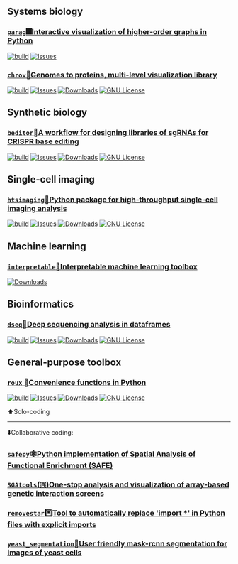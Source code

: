 ## Systems biology

### [`parag`🎆Interactive visualization of higher-order graphs in Python](https://github.com/rraadd88/parag)
<!-- <a href="">[![PyPI](https://img.shields.io/pypi/v/parag?style=for-the-badge)![Python](https://img.shields.io/pypi/pyversions/parag?style=for-the-badge)](https://pypi.org/project/parag)</a> -->
<a href="">[![build](https://img.shields.io/github/actions/workflow/status/rraadd88/dseq/test.yaml?style=for-the-badge)](https://github.com/rraadd88/parag/actions/workflows/test.yaml)</a>
<a href="">[![Issues](https://img.shields.io/github/issues/rraadd88/parag.svg?style=for-the-badge)](https://github.com/rraadd88/parag/issues)</a>
<!--  <a href="">[![Downloads](https://img.shields.io/pypi/dm/parag?style=for-the-badge)](https://pepy.tech/project/parag)</a> -->
<!-- <a href="">[![GNU License](https://img.shields.io/github/license/rraadd88/parag.svg?style=for-the-badge)](https://github.com/rraadd88/parag/blob/master/LICENSE)</a> -->

### [`chrov`🧬Genomes to proteins, multi-level visualization library](https://github.com/rraadd88/chrov)
<!-- <a href="">[![PyPI](https://img.shields.io/pypi/v/chrov?style=for-the-badge)![Python](https://img.shields.io/pypi/pyversions/chrov?style=for-the-badge)](https://pypi.org/project/chrov)</a> -->
<a href="">[![build](https://img.shields.io/github/actions/workflow/status/rraadd88/chrov/build.yml?style=for-the-badge)](https://github.com/rraadd88/chrov/actions/workflows/build.yml)</a>
<a href="">[![Issues](https://img.shields.io/github/issues/rraadd88/chrov.svg?style=for-the-badge)](https://github.com/rraadd88/chrov/issues)</a>
<a href="">[![Downloads](https://img.shields.io/pypi/dm/chrov?style=for-the-badge)](https://pepy.tech/project/chrov)</a>
<a href="">[![GNU License](https://img.shields.io/github/license/rraadd88/chrov.svg?style=for-the-badge)](https://github.com/rraadd88/chrov/blob/master/LICENSE)</a>

## Synthetic biology

### [`beditor`🔂A workflow for designing libraries of sgRNAs for CRISPR base editing](https://github.com/rraadd88/beditor)
<!-- <a href="">[![PyPI](https://img.shields.io/pypi/v/beditor?style=for-the-badge)![Python](https://img.shields.io/pypi/pyversions/beditor?style=for-the-badge)](https://pypi.org/project/beditor)</a> -->
<a href="">[![build](https://img.shields.io/github/actions/workflow/status/rraadd88/beditor/build.yml?style=for-the-badge)](https://github.com/rraadd88/beditor/actions/workflows/build.yml)</a>
<a href="">[![Issues](https://img.shields.io/github/issues/rraadd88/beditor.svg?style=for-the-badge)](https://github.com/rraadd88/beditor/issues)</a>
<a href="">[![Downloads](https://img.shields.io/pypi/dm/beditor?style=for-the-badge)](https://pepy.tech/project/beditor)</a>
<a href="">[![GNU License](https://img.shields.io/github/license/rraadd88/beditor.svg?style=for-the-badge)](https://github.com/rraadd88/beditor/blob/master/LICENSE)</a>

## Single-cell imaging

### [`htsimaging`🔬Python package for high-throughput single-cell imaging analysis](https://github.com/rraadd88/htsimaging)
<!-- <a href="">[![PyPI](https://img.shields.io/pypi/v/htsimaging?style=for-the-badge)![Python](https://img.shields.io/pypi/pyversions/htsimaging?style=for-the-badge)](https://pypi.org/project/htsimaging)</a> -->
<a href="">[![build](https://img.shields.io/github/actions/workflow/status/rraadd88/htsimaging/build.yml?style=for-the-badge)](https://github.com/rraadd88/htsimaging/actions/workflows/build.yml)</a>
<a href="">[![Issues](https://img.shields.io/github/issues/rraadd88/htsimaging.svg?style=for-the-badge)](https://github.com/rraadd88/htsimaging/issues)</a>
<a href="">[![Downloads](https://img.shields.io/pypi/dm/htsimaging?style=for-the-badge)](https://pepy.tech/project/htsimaging)</a>
<a href="">[![GNU License](https://img.shields.io/github/license/rraadd88/htsimaging.svg?style=for-the-badge)](https://github.com/rraadd88/htsimaging/blob/master/LICENSE)</a>

## Machine learning

### [`interpretable`🧰Interpretable machine learning toolbox](https://pypi.org/project/interpretable)
<!-- <a href="">[![PyPI](https://img.shields.io/pypi/v/interpretable?style=for-the-badge)![Python](https://img.shields.io/pypi/pyversions/interpretable?style=for-the-badge)](https://pypi.org/project/interpretable)</a> -->
<a href="">[![Downloads](https://img.shields.io/pypi/dm/interpretable?style=for-the-badge)](https://pepy.tech/project/interpretable)</a>
<!--<a href="">[![build](https://img.shields.io/github/actions/workflow/status/rraadd88/interpretable/build.yml?style=for-the-badge)](https://github.com/rraadd88/interpretable/actions/workflows/build.yml)</a>-->
<!--<a href="">[![Issues](https://img.shields.io/github/issues/rraadd88/interpretable.svg?style=for-the-badge)](https://github.com/rraadd88/interpretable/issues)</a>-->
<!--<a href="">[![GNU License](https://img.shields.io/github/license/rraadd88/interpretable.svg?style=for-the-badge)](https://github.com/rraadd88/interpretable/blob/master/LICENSE)</a>-->

## Bioinformatics

### [`dseq`🧱Deep sequencing analysis in dataframes](https://github.com/rraadd88/dseq)
<!-- <a href="">[![PyPI](https://img.shields.io/pypi/v/dseq?style=for-the-badge)![Python](https://img.shields.io/pypi/pyversions/dseq?style=for-the-badge)](https://pypi.org/project/dseq)</a> -->
<a href="">[![build](https://img.shields.io/github/actions/workflow/status/rraadd88/dseq/test.yaml?style=for-the-badge)](https://github.com/rraadd88/dseq/actions/workflows/test.yaml)</a>
<a href="">[![Issues](https://img.shields.io/github/issues/rraadd88/dseq.svg?style=for-the-badge)](https://github.com/rraadd88/dseq/issues)</a>
<a href="">[![Downloads](https://img.shields.io/pypi/dm/dseq?style=for-the-badge)](https://pepy.tech/project/dseq)</a>
<a href="">[![GNU License](https://img.shields.io/github/license/rraadd88/dseq.svg?style=for-the-badge)](https://github.com/rraadd88/dseq/blob/master/LICENSE)</a>

## General-purpose toolbox

### [`roux` 🧰Convenience functions in Python](https://github.com/rraadd88/roux)
<!-- <a href="">[![PyPI](https://img.shields.io/pypi/v/roux?style=for-the-badge)![Python](https://img.shields.io/pypi/pyversions/roux?style=for-the-badge)](https://pypi.org/project/roux)</a> -->
<a href="">[![build](https://img.shields.io/github/actions/workflow/status/rraadd88/roux/build.yml?style=for-the-badge)](https://github.com/rraadd88/roux/actions/workflows/build.yml)</a>
<a href="">[![Issues](https://img.shields.io/github/issues/rraadd88/roux.svg?style=for-the-badge)](https://github.com/rraadd88/roux/issues)</a>
<a href="">[![Downloads](https://img.shields.io/pypi/dm/roux?style=for-the-badge)](https://pepy.tech/project/roux)</a>
<a href="">[![GNU License](https://img.shields.io/github/license/rraadd88/roux.svg?style=for-the-badge)](https://github.com/rraadd88/roux/blob/master/LICENSE)</a>

⬆️Solo-coding

---

⬇️Collaborative coding: 
### [`safepy`🕸️Python implementation of Spatial Analysis of Functional Enrichment (SAFE)](https://github.com/baryshnikova-lab/safepy)
### [`SGAtools`(🇷)One-stop analysis and visualization of array-based genetic interaction screens](https://github.com/rraadd88/sgatools)
### [`removestar`*️⃣Tool to automatically replace 'import *' in Python files with explicit imports](https://github.com/asmeurer/removestar)
### [`yeast_segmentation`🔬User friendly mask-rcnn segmentation for images of yeast cells](https://github.com/alexxijielu/yeast_segmentation)

<!--
Images hosted:
interpretable
banner: https://github.com/rraadd88/rraadd88/assets/9945034/bdef5971-f776-41ae-876e-3afac8626d3b
logo: https://github.com/rraadd88/rraadd88/assets/9945034/e29db6d6-9a2e-4459-9c7b-dae2da416bf3
-->
